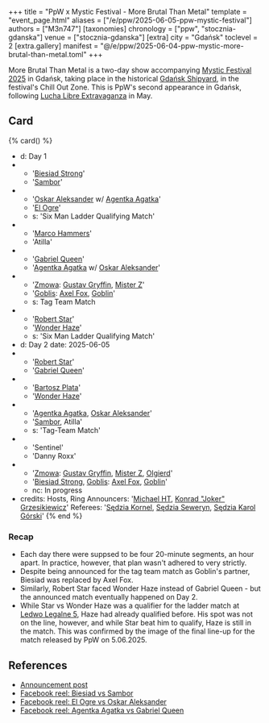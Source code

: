 +++
title = "PpW x Mystic Festival - More Brutal Than Metal"
template = "event_page.html"
aliases = ["/e/ppw/2025-06-05-ppw-mystic-festival"]
authors = ["M3n747"]
[taxonomies]
chronology = ["ppw", "stocznia-gdanska"]
venue = ["stocznia-gdanska"]
[extra]
city = "Gdańsk"
toclevel = 2
[extra.gallery]
manifest = "@/e/ppw/2025-06-04-ppw-mystic-more-brutal-than-metal.toml"
+++

More Brutal Than Metal is a two-day show accompanying [Mystic Festival 2025][mystic] in Gdańsk, taking place in the historical [Gdańsk Shipyard](@/v/stocznia-gdanska.md), in the festival's Chill Out Zone. This is PpW's second appearance in Gdańsk, following [Lucha Libre Extravaganza](@/e/ppw/2025-05-16-ppw-lucha-libre-extravaganza.md) in May.

## Card

{% card() %}
- d: Day 1
- - '[Biesiad Strong](@/w/biesiad.md)'
  - '[Sambor](@/w/sambor.md)'
- - '[Oskar Aleksander](@/w/oskar-aleksander.md) w/ [Agentka Agatka](@/w/agentka-agatka.md)'
  - '[El Ogre](@/w/olgierd.md)'
  - s: 'Six Man Ladder Qualifying Match'
- - '[Marco Hammers](@/w/marco-hammers.md)'
  - 'Atilla'
- - '[Gabriel Queen](@/w/gabriel-queen.md)'
  - '[Agentka Agatka](@/w/agentka-agatka.md) w/ [Oskar Aleksander](@/w/oskar-aleksander.md)'
- - '[Zmowa](@/tt/zmowa.md): [Gustav Gryffin](@/w/gustav-gryffin.md), [Mister Z](@/w/mister-z.md)'
  - '[Goblis](@/tt/goblis.md): [Axel Fox](@/w/axel-fox.md), [Goblin](@/w/goblin.md)'
  - s: Tag Team Match
- - '[Robert Star](@/w/robert-star.md)'
  - '[Wonder Haze](@/w/wonder-haze.md)'
  - s: 'Six Man Ladder Qualifying Match'
- d: Day 2
  date: 2025-06-05
- - '[Robert Star](@/w/robert-star.md)'
  - '[Gabriel Queen](@/w/gabriel-queen.md)'
- - '[Bartosz Plata](@/w/plata.md)'
  - '[Wonder Haze](@/w/wonder-haze.md)'
- - '[Agentka Agatka](@/w/agentka-agatka.md), [Oskar Aleksander](@/w/oskar-aleksander.md)'
  - '[Sambor](@/w/sambor.md), Atilla'
  - s: 'Tag-Team Match'
- - 'Sentinel'
  - 'Danny Roxx'
- - '[Zmowa](@/tt/zmowa.md): [Gustav Gryffin](@/w/gustav-gryffin.md), [Mister Z](@/w/mister-z.md), [Olgierd](@/w/olgierd.md)'
  - '[Biesiad Strong](@/w/biesiad.md), [Goblis](@/tt/goblis.md): [Axel Fox](@/w/axel-fox.md), [Goblin](@/w/goblin.md)'
  - nc: In progress
- credits:
    Hosts, Ring Announcers: '[Michael HT](@/w/michael-ht.md), [Konrad "Joker" Grzesikiewicz](@/w/joker.md)'
    Referees: '[Sędzia Kornel](@/w/sedzia-kornel.md), [Sędzia Seweryn](@/w/sedzia-seweryn.md), [Sędzia Karol Górski](@/w/madman-charlie.md)'
{% end %}

### Recap

* Each day there were suppsed to be four 20-minute segments, an hour apart. In practice, however, that plan wasn't adhered to very strictly.
* Despite being announced for the tag team match as Goblin's partner, Biesiad was replaced by Axel Fox.
* Similarly, Robert Star faced Wonder Haze instead of Gabriel Queen - but the announced match eventually happened on Day 2.
* While Star vs Wonder Haze was a qualifier for the ladder match at [Ledwo Legalne 5](@/e/ppw/2025-06-07-ppw-ledwo-legalne-5.md), Haze had already qualified before. His spot was not on the line, however, and while Star beat him to qualify, Haze is still in the match. This was confirmed by the image of the final line-up for the match released by PpW on 5.06.2025.

## References

* [Announcement post](https://www.facebook.com/photo/?fbid=1246774540140902&set=a.734451078039920)
* [Facebook reel: Biesiad vs Sambor](https://www.facebook.com/reel/731351469459974)
* [Facebook reel: El Ogre vs Oskar Aleksander](https://www.facebook.com/reel/504039896128850)
* [Facebook reel: Agentka Agatka vs Gabriel Queen](https://www.facebook.com/reel/1374293023779154)

[mystic]: https://www.mysticfestival.pl/
